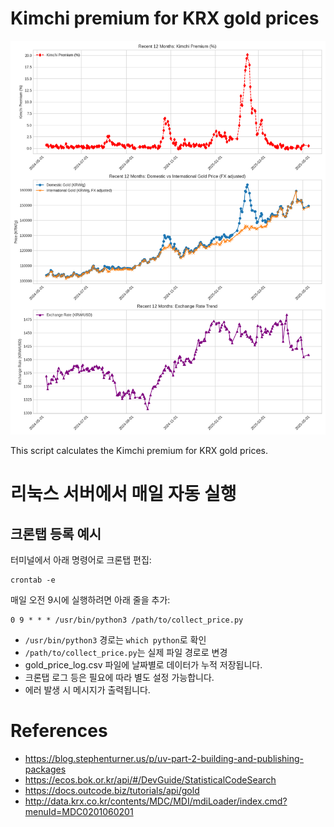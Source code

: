 # Kimchi premium for KRX gold prices

![](./data/kimchi_gold_price_recent_12months.png)

This script calculates the Kimchi premium for KRX gold prices.

# 리눅스 서버에서 매일 자동 실행

## 크론탭 등록 예시
터미널에서 아래 명령어로 크론탭 편집:

```text
crontab -e
```

매일 오전 9시에 실행하려면 아래 줄을 추가:

```text
0 9 * * * /usr/bin/python3 /path/to/collect_price.py
```

- `/usr/bin/python3` 경로는 `which python`로 확인
- `/path/to/collect_price.py`는 실제 파일 경로로 변경
- gold_price_log.csv 파일에 날짜별로 데이터가 누적 저장됩니다.
- 크론탭 로그 등은 필요에 따라 별도 설정 가능합니다.
- 에러 발생 시 메시지가 출력됩니다.

# References

- https://blog.stephenturner.us/p/uv-part-2-building-and-publishing-packages
- https://ecos.bok.or.kr/api/#/DevGuide/StatisticalCodeSearch
- https://docs.outcode.biz/tutorials/api/gold
- http://data.krx.co.kr/contents/MDC/MDI/mdiLoader/index.cmd?menuId=MDC0201060201

